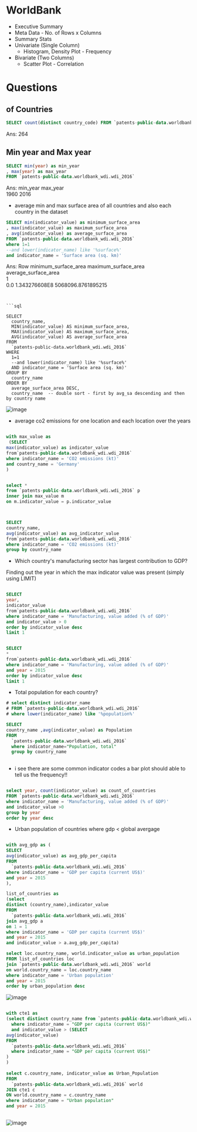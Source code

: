 # WorldBank


* Executive Summary 
* Meta Data - No. of Rows x Columns
* Summary Stats
* Univariate (Single Column) 
  *   Histogram, Density Plot - Frequency 
* Bivariate (Two Columns) 
  *   Scatter Plot - Correlation


# Questions

## of Countries 

```sql
SELECT count(distinct country_code) FROM `patents-public-data.worldbank_wdi.wdi_2016` 
```

Ans: 264

## Min year and Max year

```sql
SELECT min(year) as min_year
, max(year) as max_year 
FROM `patents-public-data.worldbank_wdi.wdi_2016` 
```
Ans: min_year	max_year	
1960
2016




* average min and max surface area of all countries and also each country in the dataset 

```sql
SELECT min(indicator_value) as minimum_surface_area
, max(indicator_value) as maximum_surface_area
, avg(indicator_value) as average_surface_area 
FROM `patents-public-data.worldbank_wdi.wdi_2016` 
where 1=1 
--and lower(indicator_name) like '%surface%'
and indicator_name = 'Surface area (sq. km)'

```

Ans:
Row	minimum_surface_area	maximum_surface_area	average_surface_area	
1	
0.0
1.343276608E8
5068096.8761895215


```


```sql

SELECT
  country_name,
  MIN(indicator_value) AS minimum_surface_area,
  MAX(indicator_value) AS maximum_surface_area,
  AVG(indicator_value) AS average_surface_area
FROM
  `patents-public-data.worldbank_wdi.wdi_2016`
WHERE
  1=1
  --and lower(indicator_name) like '%surface%'
  AND indicator_name = 'Surface area (sq. km)'
GROUP BY
  country_name
ORDER BY
  average_surface_area DESC,
  country_name  -- double sort - first by avg_sa descending and then by country name

```

![image](https://user-images.githubusercontent.com/5347322/126154485-fe36a3f0-eea1-4722-bbc3-21fb1c20550e.png)



* average co2 emissions for one location and each location over the years

```sql

with max_value as 
 (SELECT
max(indicator_value) as indicator_value
from`patents-public-data.worldbank_wdi.wdi_2016`
where indicator_name = 'CO2 emissions (kt)'
and country_name = 'Germany'
)


select * 
from `patents-public-data.worldbank_wdi.wdi_2016` p 
inner join max_value m 
on m.indicator_value = p.indicator_value



```


```sql

SELECT
country_name,
avg(indicator_value) as avg_indicator_value
from`patents-public-data.worldbank_wdi.wdi_2016`
where indicator_name = 'CO2 emissions (kt)'
group by country_name 

```


* Which country's manufacturing sector has largest contribution to GDP?

Finding out the year in which the max indicator value was present (simply using LIMIT) 

```sql

SELECT
year,
indicator_value
from`patents-public-data.worldbank_wdi.wdi_2016`
where indicator_name = 'Manufacturing, value added (% of GDP)'
and indicator_value > 0 
order by indicator_value desc 
limit 1


```


```sql

SELECT
*
from`patents-public-data.worldbank_wdi.wdi_2016`
where indicator_name = 'Manufacturing, value added (% of GDP)'
and year = 2015
order by indicator_value desc 
limit 1


```



* Total population for each country?


```sql
# select distinct indicator_name
# FROM `patents-public-data.worldbank_wdi.wdi_2016` 
# where lower(indicator_name) like '%population%'

SELECT
country_name ,avg(indicator_value) as Population
FROM
  `patents-public-data.worldbank_wdi.wdi_2016`
  where indicator_name="Population, total"
  group by country_name
  
```





* i see there are some common indicator codes a bar plot should able to tell us the frequency!!

```sql

select year, count(indicator_value) as count_of_countries 
FROM `patents-public-data.worldbank_wdi.wdi_2016`
where indicator_name = 'Manufacturing, value added (% of GDP)'
and indicator_value >0
group by year
order by year desc 


```

* Urban population of countries where gdp < global avergage


```sql

with avg_gdp as (
SELECT
avg(indicator_value) as avg_gdp_per_capita
FROM
  `patents-public-data.worldbank_wdi.wdi_2016`
where indicator_name = 'GDP per capita (current US$)'
and year = 2015
),

list_of_countries as 
(select 
distinct (country_name),indicator_value 
FROM
  `patents-public-data.worldbank_wdi.wdi_2016`
join avg_gdp a
on 1 = 1 
where indicator_name = 'GDP per capita (current US$)'
and year = 2015
and indicator_value > a.avg_gdp_per_capita)

select loc.country_name, world.indicator_value as urban_population
FROM list_of_countries loc 
join `patents-public-data.worldbank_wdi.wdi_2016` world
on world.country_name = loc.country_name 
where indicator_name = 'Urban population'
and year = 2015
order by urban_population desc
```


![image](https://user-images.githubusercontent.com/5347322/126318544-3e5e1ea0-3954-4ab0-896e-137c15ed9331.png)


```sql

with cte1 as 
(select distinct country_name from `patents-public-data.worldbank_wdi.wdi_2016`
  where indicator_name = "GDP per capita (current US$)"
  and indicator_value > (SELECT
avg(indicator_value)
FROM
  `patents-public-data.worldbank_wdi.wdi_2016`
  where indicator_name = "GDP per capita (current US$)"
)
)
 
select c.country_name, indicator_value as Urban_Population
FROM
  `patents-public-data.worldbank_wdi.wdi_2016` world 
JOIN cte1 c 
ON world.country_name = c.country_name
where indicator_name = "Urban population"
and year = 2015
  
``` 

![image](https://user-images.githubusercontent.com/5347322/126319084-36d38f3c-4886-438d-b718-1dbd0fd949b7.png)


